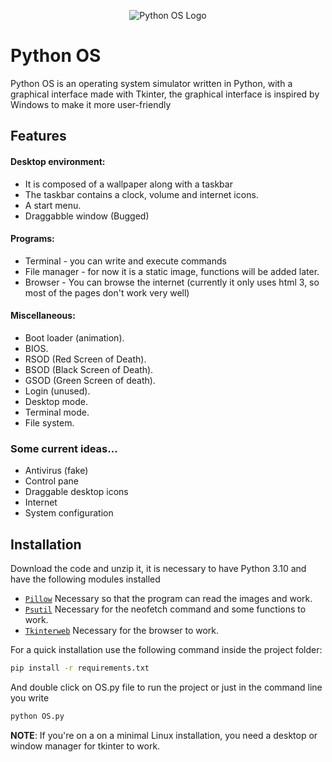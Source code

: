 
<p align="center">
  <img src="https://user-images.githubusercontent.com/63316583/156767604-3dae9cb2-a1af-4c2e-86fd-a003445cba60.svg" alt="Python OS Logo" />
</p>

# Python OS
<!-- <img src="https://user-images.githubusercontent.com/63316583/156764802-7e1ffb65-f482-45ef-9c05-f82d9c4b4e23.svg" width="512" height="360"> UNUSED but usefuul -->

Python OS is an operating system simulator written in Python, with a graphical interface made with Tkinter, the graphical interface is inspired by Windows to make it more user-friendly

## Features

#### Desktop environment:
- It is composed of a wallpaper along with a taskbar
- The taskbar contains a clock, volume and internet icons.
- A start menu.
- Draggabble window (Bugged)

#### Programs:
- Terminal - you can write and execute commands
- File manager - for now it is a static image, functions will be added later.
- Browser - You can browse the internet (currently it only uses html 3, so most of the pages don't work very well)

#### Miscellaneous:
- Boot loader (animation).
- BIOS.
- RSOD (Red Screen of Death).
- BSOD (Black Screen of Death).
- GSOD (Green Screen of death).
- Login (unused).
- Desktop mode.
- Terminal mode.
- File system.

### Some current ideas...
- Antivirus (fake)
- Control pane
- Draggable desktop icons
- Internet
- System configuration

## Installation

Download the code and unzip it, it is necessary to have Python 3.10 and have the following modules installed 

- [`Pillow`](https://github.com/python-pillow/Pillow)       Necessary so that the program can read the images and work.
- [`Psutil`](https://github.com/giampaolo/psutil)      Necessary for the neofetch command and some functions to work.
- [`Tkinterweb`](https://github.com/Andereoo/TkinterWeb)  Necessary for the browser to work.

For a quick installation use the following command inside the project folder:

```sh
pip install -r requirements.txt
```

And double click on OS.py file to run the project or just in the command line you write 
```sh
python OS.py
```
**NOTE**: If you're on a on a minimal Linux installation, you need a desktop or window manager for tkinter to work.


